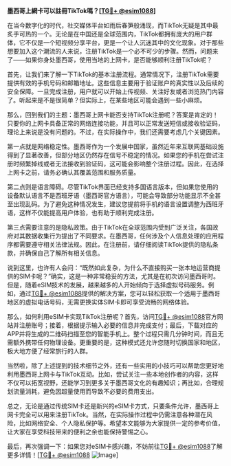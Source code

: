 **墨西哥上網卡可以註冊TikTok嗎？[[TG💪+ @esim1088](https://t.me/s/esim1088)]**

在当今数字化的时代，社交媒体平台如雨后春笋般涌现，而TikTok无疑是其中最炙手可热的一个。无论是在中国还是全球范围内，TikTok都拥有庞大的用户群体，它不仅是一个短视频分享平台，更是一个让人沉迷其中的文化现象。对于那些想要加入这个潮流的人来说，注册TikTok是一个必不可少的步骤。然而，问题来了——如果你身处墨西哥，使用当地的上网卡，是否能够顺利注册TikTok呢？

首先，让我们来了解一下TikTok的基本注册流程。通常情况下，注册TikTok需要提供有效的手机号码和邮箱地址。这些信息主要用于验证账户的真实性以及后续的安全保障。一旦完成注册，用户就可以开始上传视频、关注好友或者浏览热门内容了。听起来是不是很简单？但实际上，在某些地区可能会遇到一些小麻烦。

那么，回到我们的主题：墨西哥上网卡能否支持TikTok注册呢？答案是肯定的！只要你的上网卡具备正常的网络连接功能，并且可以正常发送短信或接收验证码，理论上来说是没有问题的。不过，在实际操作中，我们还需要考虑几个关键因素。

第一点就是网络稳定性。墨西哥作为一个发展中国家，虽然近年来互联网基础设施得到了显著改善，但部分地区仍然存在信号不稳定的情况。如果您的手机在尝试注册时频繁掉线或者无法接收到验证码，这可能会影响整个注册过程。因此，在选择上网卡之前，请务必确认其覆盖范围和服务质量。

第二点则是语言障碍。尽管TikTok界面已经支持多国语言版本，但如果您使用的设备默认语言不是西班牙语（墨西哥官方语言），可能会导致部分功能显示不全甚至出现乱码。为了避免这种情况发生，建议您提前将手机的语言设置调整为西班牙语，这样不仅能提高用户体验，也有助于顺利完成注册。

第三点需要注意的是隐私政策。由于TikTok在全球范围内受到广泛关注，各国政府对其数据收集行为提出了不同要求。在墨西哥，任何涉及个人信息处理的应用程序都需要遵守相关法律法规。因此，在注册前，请仔细阅读TikTok提供的隐私条款，并确保自己了解所有相关信息。

说到这里，也许有人会问：“既然如此复杂，为什么不直接购买一张本地运营商提供的SIM卡呢？”确实，这是一种非常稳妥的方法，尤其是在初次访问墨西哥时。但是，随着eSIM技术的发展，越来越多的人开始倾向于选择虚拟号码服务。例如，通过[TG💪+ @esim1088](https://t.me/s/esim1088)提供的解决方案，您可以轻松获取一个适用于墨西哥地区的虚拟电话号码，无需更换实体SIM卡即可享受流畅的网络体验。

那么，如何利用eSIM卡实现TikTok注册呢？首先，访问[TG💪+ @esim1088](https://t.me/s/esim1088)官方网站并注册账号；接着，根据提示输入必要的信息并完成支付；最后，下载对应的APP并将生成的二维码扫描至您的智能手机上。整个过程只需几分钟时间，而且无需额外携带任何物理设备。更重要的是，这种模式还允许您随时切换国家和地区，极大地方便了经常旅行的人群。

当然啦，除了上述提到的技术细节之外，还有一些实用的小技巧可以帮助您更好地利用墨西哥上网卡与TikTok互动。比如，尝试关注一些本地创作者的内容，这样不仅可以拓宽视野，还能学习到更多关于墨西哥文化的有趣知识；再比如，合理规划流量消耗，避免因超量使用而导致不必要的费用支出。

总之，无论是通过传统SIM卡还是新兴的eSIM卡方式，只要条件允许，墨西哥上网卡完全可以用来注册TikTok。当然，在实际操作过程中仍需注意各种潜在风险，比如网络安全、个人隐私保护等。希望本文能够为大家提供一定的参考价值，让大家在享受科技带来的便利之余也能保持警惕之心。

最后，再次强调一下：如果您对eSIM卡感兴趣，不妨前往[TG💪+ @esim1088](https://t.me/s/esim1088)了解更多详情！[[TG💪+ @esim1088](https://t.me/s/esim1088) ![Image](https://i.postimg.cc/4NQfJmqS/Snipaste-2025-05-13-00-14-12.png)]